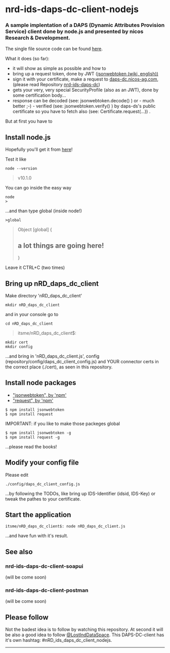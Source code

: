 # nrd-ids-daps-dc-client-nodejs

### A sample implentation of a DAPS (Dynamic Attributes Provision Service) client done by node.js and presented by nicos Research & Development.

The single file source code can be found [here](https://github.com/nicosResearchAndDevelopment/nrd-ids-daps-dc-client-nodejs/blob/master/src/nRD_daps_dc_client.js).

What it does (so far):
- it will show as simple as possible and how to
- bring up a request token, done by JWT ([jsonwebtoken (wiki, english))](https://en.wikipedia.org/wiki/JSON_Web_Token)
- sign it with your certificate, make a request to [daps-dc.nicos-ag.com](https://daps-dc.nicos-ag.com:8081/about), (please read Repository [nrd-ids-daps-dc](https://github.com/nicosResearchAndDevelopment/nrd-ids-daps-dc))
- gets your very, very special SecurityProfile (also as an JWT), done by some certification body...
- response can be decoded (see: jsonwebtoken.decode() ) or - much better ;-) - verified (see: jsonwebtoken.verify() ) by daps-ds's public certificate so you have to fetch also (see: Certificate.request(...)) .

But at first you have to

## Install node.js

Hopefully you'll get it from [here](https://nodejs.org/en/)!

Test it like

```
node --version
```
>v10.1.0

You can go inside the easy way

```
node
>
```

...and than type global (inside node!)

```
>global
```
> Object [global] {
> ## a lot things are going here!
> }

Leave it CTRL+C (two times)


## Bring up nRD_daps_dc_client

Make directory 'nRD_daps_dc_client'

```
mkdir nRD_daps_dc_client
```

and in your console go to

```
cd nRD_daps_dc_client
```

> itsme/nRD_daps_dc_client$:

```
mkdir cert
mkdir config
```

...and bring in 'nRD_daps_dc_client.js', config (repository/config/daps_dc_client_config.js) and YOUR connector certs in the correct place (./cert), as seen in this repository.


## Install node packages

- ["jsonwebtoken", by 'npm'](https://www.npmjs.com/package/jsonwebtoken)
- ["request", by 'npm'](https://www.npmjs.com/package/request)

```
$ npm install jsonwebtoken
$ npm install request
```

IMPORTANT: if you like to make those packeges global

```
$ npm install jsonwebtoken -g
$ npm install request -g
```

...please read the books!


## Modify your config file

Please edit

```
./config/daps_dc_client_config.js
```

...by following the TODOs, like bring up IDS-Identifier (idsid, IDS-Key) or tweak the pathes to your certificate.


## Start the application

```
itsme/nRD_daps_dc_client$: node nRD_daps_dc_client.js
```

...and have fun with it's result.


## See also

### nrd-ids-daps-dc-client-soapui

(will be come soon)

### nrd-ids-daps-dc-client-postman

(will be come soon)


## Please follow

Not the badest idea is to follow by watching this repository. At second it will be also a good idea to follow [@LostIndDataSpace](https://twitter.com/LostInDataSpace). This DAPS-DC-client has it's own hashtag: #nRD_ids_daps_dc_client_nodejs.

---


